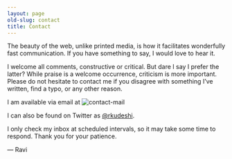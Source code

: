 ```yaml
---
layout: page
old-slug: contact
title: Contact
---
```


<p>The beauty of the web, unlike printed media, is how it facilitates wonderfully fast communication. If you have something to say, I would love to hear it.</p>
<p>I welcome all comments, constructive or critical. But dare I say I prefer the latter? While praise is a welcome occurrence, criticism is more important. Please do not hesitate to contact me if you disagree with something I’ve written, find a typo, or any other reason.</p>
<p>I am available via email at <img id="contact-mail" title="" alt="contact-mail" src="../files/images/contact-mail.png" /></p>
<p>I can also be found on Twitter as <a href="http://twitter.com/rkudeshi">@rkudeshi</a>.</p>
<p>I only check my inbox at scheduled intervals, so it may take some time to respond. Thank you for your patience.</p>
<p>— Ravi</p>